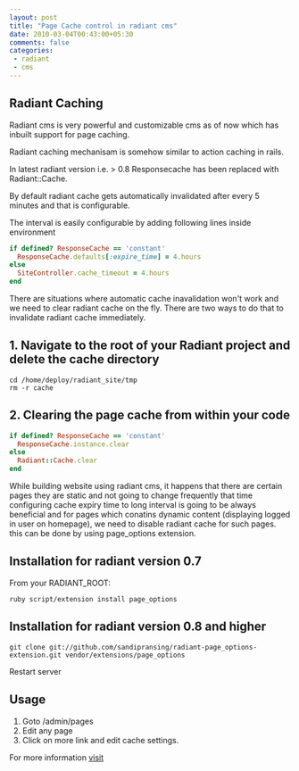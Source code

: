 ```yaml
---
layout: post
title: "Page Cache control in radiant cms"
date: 2010-03-04T00:43:00+05:30
comments: false
categories:
 - radiant
 - cms
---
```


## Radiant Caching

Radiant cms is very powerful and customizable cms as of now which has inbuilt support for page caching.

Radiant caching mechanisam is somehow similar to action caching in rails.

In latest radiant version i.e. > 0.8 Responsecache has been replaced with Radiant::Cache.

By default radiant cache gets automatically invalidated after every 5 minutes and that is configurable.

The interval is easily configurable by adding following lines inside environment
```ruby
if defined? ResponseCache == 'constant'    
  ResponseCache.defaults[:expire_time] = 4.hours
else
  SiteController.cache_timeout = 4.hours
end
```
There are situations where automatic cache inavalidation won't work and we need to clear radiant cache on the fly.
There are two ways to do that to invalidate radiant cache immediately.

## 1. Navigate to the root of your Radiant project and delete the cache directory
```
cd /home/deploy/radiant_site/tmp
rm -r cache
```

## 2. Clearing the page cache from within your code

```ruby
if defined? ResponseCache == 'constant'
  ResponseCache.instance.clear
else
  Radiant::Cache.clear
end
```
While building website using radiant cms, it happens that there are certain pages they are static and not going to change frequently that time configuring cache expiry time to long interval is going to be always beneficial and for pages which conatins dynamic content (displaying logged in user on homepage), we need to disable radiant cache for such pages. this can be done by using page_options extension.

## Installation for radiant version  0.7

From your RADIANT_ROOT:

```
ruby script/extension install page_options
```
## Installation for radiant version  0.8 and higher
```
git clone git://github.com/sandipransing/radiant-page_options-extension.git vendor/extensions/page_options
```

Restart server

## Usage

1. Goto /admin/pages
2. Edit any page
3. Click on more link and edit cache settings.

For more information [visit](http://github.com/avonderluft/radiant-page_options-extension)

